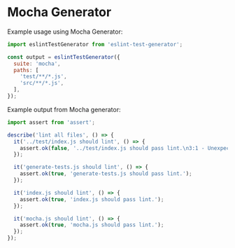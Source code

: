 # Mocha Generator

Example usage using Mocha Generator:
```javascript
import eslintTestGenerator from 'eslint-test-generator';

const output = eslintTestGenerator({
  suite: 'mocha',
  paths: [
    'test/**/*.js',
    'src/**/*.js',
  ],
});
```

Example output from Mocha generator:
```javascript
import assert from 'assert';

describe('lint all files', () => {
  it('../test/index.js should lint', () => {
    assert.ok(false, '../test/index.js should pass lint.\n3:1 - Unexpected console statement. (no-console)');
  });

  it('generate-tests.js should lint', () => {
    assert.ok(true, 'generate-tests.js should pass lint.');
  });

  it('index.js should lint', () => {
    assert.ok(true, 'index.js should pass lint.');
  });

  it('mocha.js should lint', () => {
    assert.ok(true, 'mocha.js should pass lint.');
  });
});
```

